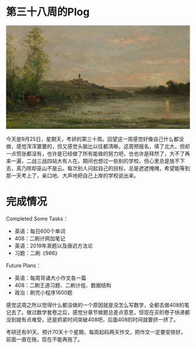 # 第三十八周的Plog

![](Source/38/preface.jpg)

​		今天是9月25日，星期天，考研的第三十周。回望这一周感觉好像自己什么都没做，感觉浑浑噩噩的，但又感觉头脑比以往都清晰。这周预报名，填了北大，但却一点慌张都没有，也许是已经做了所有能做的努力吧，也也许是释然了，大不了再来一遍，二战三战四站大有人在。期间也想过一些别的学校，但心里总是放不下去，真乃除却巫山不是云。每次别人问起自己的目标，总是遮遮掩掩，希望能等到那一天考上了，亲口地、大声地把自己上岸的学校说出来。



# 完成情况

Completed Some Tasks：

- 英语：每日600个单词
- 408：二刷计网加笔记
- 英语：2019年真题以及唐迟方法论
- 习题：二刷《986》

Future Plans：

- 英语：每周背诵大小作文各一篇
- 408：二刷王道习题、二刷计组、数据结构
- 政治：刷完小程序1600题

​		感觉这周之所以觉得什么都没做的一个原因就是没怎么写数学，全都去做408的笔记去了。做过数学套卷之后，感觉分章节做题总差点意思，但现在买的卷子快递都没到就有点难受，还是抓紧时间突破408吧，后面408的时间就要挤一挤了。

​		考研还有91天，预计70天十个星期，每周起码两天作文，把作文一定要安排好，前面一直在拖，现在不能再拖了。

